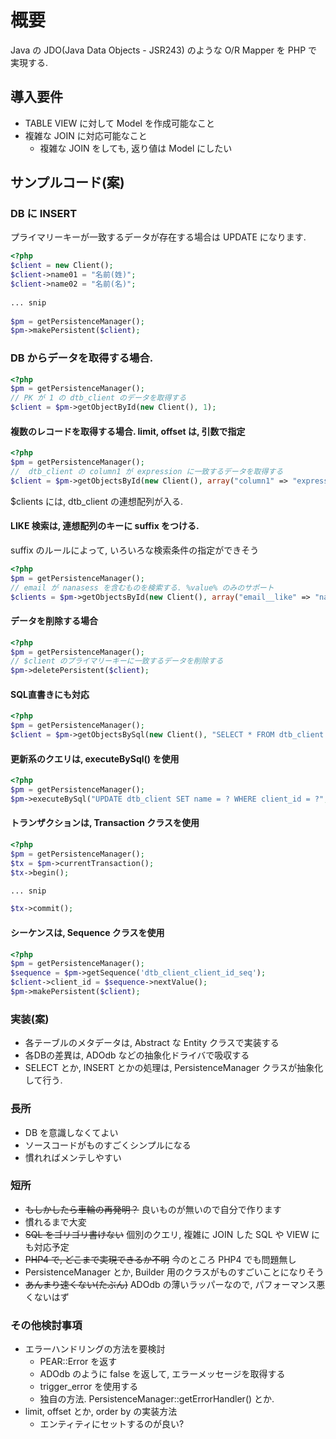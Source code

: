 # 概要

Java の JDO(Java Data Objects - JSR243) のような O/R Mapper を PHP で実現する.

## 導入要件
 - TABLE VIEW に対して Model を作成可能なこと
 - 複雑な JOIN に対応可能なこと
   - 複雑な JOIN をしても, 返り値は Model にしたい

## サンプルコード(案)

### DB に INSERT
プライマリーキーが一致するデータが存在する場合は UPDATE になります.

```php
<?php
$client = new Client();
$client->name01 = "名前(姓)";
$client->name02 = "名前(名)";
    
... snip
    
$pm = getPersistenceManager();
$pm->makePersistent($client);
```
### DB からデータを取得する場合.

```php
<?php
$pm = getPersistenceManager();
// PK が 1 の dtb_client のデータを取得する
$client = $pm->getObjectById(new Client(), 1);
```

#### 複数のレコードを取得する場合. limit, offset は, 引数で指定

```php
<?php
$pm = getPersistenceManager();
//  dtb_client の column1 が expression に一致するデータを取得する
$client = $pm->getObjectsById(new Client(), array("column1" => "expression"));
```

$clients には, dtb_client の連想配列が入る.

#### LIKE 検索は, 連想配列のキーに suffix をつける.
suffix のルールによって, いろいろな検索条件の指定ができそう

```php
<?php
$pm = getPersistenceManager();
// email が nanasess を含むものを検索する. %value% のみのサポート
$clients = $pm->getObjectsById(new Client(), array("email__like" => "nanasess"));
```


#### データを削除する場合

```php
<?php
$pm = getPersistenceManager();
// $client のプライマリーキーに一致するデータを削除する
$pm->deletePersistent($client);
```

#### SQL直書きにも対応

```php
<?php
$pm = getPersistenceManager();
$client = $pm->getObjectsBySql(new Client(), "SELECT * FROM dtb_client WHERE client_id = ?", array(1));
```

#### 更新系のクエリは, executeBySql() を使用

```php
<?php
$pm = getPersistenceManager();
$pm->executeBySql("UPDATE dtb_client SET name = ? WHERE client_id = ?", array('hogehoge', 1));
```

#### トランザクションは, Transaction クラスを使用

```php
<?php
$pm = getPersistenceManager();
$tx = $pm->currentTransaction();
$tx->begin();

... snip

$tx->commit();
```

#### シーケンスは, Sequence クラスを使用

```php
<?php
$pm = getPersistenceManager();
$sequence = $pm->getSequence('dtb_client_client_id_seq');
$client->client_id = $sequence->nextValue();
$pm->makePersistent($client);
```


### 実装(案)

 - 各テーブルのメタデータは,  Abstract な Entity クラスで実装する
 - 各DBの差異は, ADOdb などの抽象化ドライバで吸収する
 - SELECT とか, INSERT とかの処理は, PersistenceManager クラスが抽象化して行う.

### 長所

 - DB を意識しなくてよい
 - ソースコードがものすごくシンプルになる
 - 慣れればメンテしやすい

### 短所

 - ~~もしかしたら車輪の再発明？~~ 良いものが無いので自分で作ります
 - 慣れるまで大変
 - ~~SQL をゴリゴリ書けない~~ 個別のクエリ, 複雑に JOIN した SQL や VIEW にも対応予定
 - ~~PHP4 で, どこまで実現できるか不明~~ 今のところ PHP4 でも問題無し
 - PersistenceManager とか, Builder 用のクラスがものすごいことになりそう
 - ~~あんまり速くない(たぶん)~~ ADOdb の薄いラッパーなので, パフォーマンス悪くないはず

### その他検討事項
 - エラーハンドリングの方法を要検討
   - PEAR::Error を返す
   - ADOdb のように false を返して, エラーメッセージを取得する
   - trigger_error を使用する
   - 独自の方法. PersistenceManager::getErrorHandler() とか.
 - limit, offset とか, order by の実装方法
   - エンティティにセットするのが良い?

